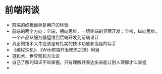 # 前端闲谈
* 前端的终极目标是用户的体验
* 前端的两个方向：全端，横向思维，一切终端的界面开发；全栈，纵向思维，一个产品从服务器运维到后端开发到前端设计
* 真正的技术大牛应该是有扎实的技术功底和高超的写手
* 《编程珠玑》、《Web前端开发修炼之道》阿当
* 道和术、世界观和方法论
* 自己了解的知识不叫掌握，只有理解并表达出来能让别人理解才叫掌握
* 
